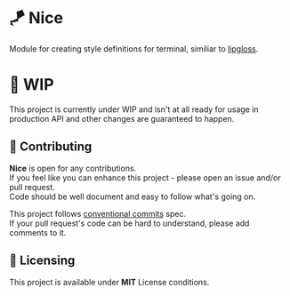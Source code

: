 # 🪁 Nice

Module for creating style definitions for terminal, similiar to
[lipgloss](https://github.com/charmbracelet/lipgloss).

# 🚧 WIP

This project is currently under WIP and isn't at all ready for usage in production API and other
changes are guaranteed to happen.

## 🤝 Contributing

**Nice** is open for any contributions.
<br /> If you feel like you can enhance this project - please open an issue and/or pull request.
<br /> Code should be well document and easy to follow what's going on.

This project follows [conventional commits](https://www.conventionalcommits.org/en/v1.0.0/) spec.
<br /> If your pull request's code can be hard to understand, please add comments to it.

## 📝 Licensing

This project is available under **MIT** License conditions.

